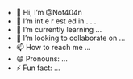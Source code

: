  - 👋 Hi, I’m @Not404n 
-  👀 I’m  int e     r     est   ed in    .           .  .       
- 🌱 I’m currently learning  ...             
- 💞️ I’m looking to collaborate on ...       
- 📫 How to reach me ... 
- 😄 Pronouns: ...
- ⚡ Fun fact: ... 

<!---
Not404n/Not404n is a ✨ special ✨ repository because its `README.md` (this file) appears on your GitHub profile.
You can click the Preview link to take a look at your changes.
--->
